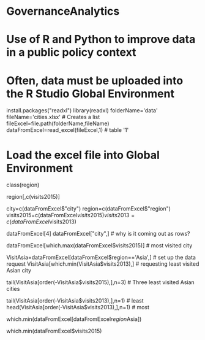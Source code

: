 # GovernanceAnalytics
#  Use of R and Python to improve data in a public policy context

# Often, data must be uploaded into the R Studio Global Environment
install.packages("readxl")
library(readxl)
folderName='data'
fileName='cities.xlsx'  # Creates a list
fileExcel=file.path(folderName,fileName)
dataFromExcel=read_excel(fileExcel,1) # table '1'
# Load the excel file into Global Environment

class(region)

region[,c(visits2015)]

city=c(dataFromExcel$"city")
region=c(dataFromExcel$"region")
visits2015=c(dataFromExcel$visits2015)
visits2013=c(dataFromExcel$visits2013)

dataFromExcel[4]
dataFromExcel["city",] # why is it coming out as rows? 

dataFromExcel[which.max(dataFromExcel$visits2015)] # most visited city

VisitAsia=dataFromExcel[dataFromExcel$region=='Asia',] # set up the data request
VisitAsia[which.min(VisitAsia$visits2013),] # requesting least visited Asian city

tail(VisitAsia[order(-VisitAsia$visits2015),],n=3) # Three least visited Asian cities

tail(VisitAsia[order(-VisitAsia$visits2013),],n=1) # least
head(VisitAsia[order(-VisitAsia$visits2013),],n=1) # most

which.min(dataFromExcel[dataFromExcel$region %in% city$Asia])

which.min(dataFromExcel$visits2015)
